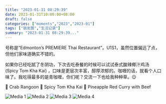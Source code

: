 ```yaml
---
title: "2023-01-31 08:29:39"
date: 2023-01-31T10:00:00+08:00
draft: false
categories: ["moments","2023","2023-01"]
tags: ["朋友圈","生活记录"]
summary: "2023-01-31 08:29:39..."
---
```


号称是“Edmonton’s PREMIERE Thai Restaurant”。U1S1，虽然位置偏远了点，但他们家味道确实不错的。

如果你已经吃腻了冬阴功，下次去吃泰餐的时候可以试试泰式酸辣椰汁鸡汤 (Spicy Tom Kha Kai) ，口味是更层次丰富，醇厚浓郁的。咖喱的话，就看个人口味了。我吃得最多的是青咖喱，你们呢？交流一下也给我种种草。😌

​🥟 Crab Rangoon
🥥 Spicy Tom Kha Kai
🍛 Pineapple Red Curry with Beef

![Media 1](/Moments/photos/2023-01-31/202301310829390.jpg)
![Media 2](/Moments/photos/2023-01-31/202301310829391.jpg)
![Media 3](/Moments/photos/2023-01-31/202301310829392.jpg)
![Media 4](/Moments/photos/2023-01-31/202301310829393.jpg)

